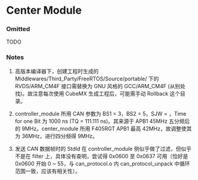 # Center Module

### Omitted

TODO

### Notes

1. 高版本编译器下，创建工程时生成的 Middlewares/Third_Party/FreeRTOS/Source/portable/ 下的 RVDS/ARM_CM4F 接口需替换为 GNU 风格的 GCC/ARM_CM4F (从别处找)。故注意每次使用 CubeMX 生成工程后，可能需手动 Rollback 这个目录。

2. controller_module 所用 CAN 参数为 BS1 = 3，BS2 = 5，SJW = ，Time for one Bit 为 1000 ns (TQ = 111.111 ns)。其来源于 APB1 45MHz 五分频后的 9MHz。center_module 所用 F405RGT APB1 最高 42MHz，故调整使其为 36MHz，进行四分频得 9MHz。

3. 发送 CAN 数据帧时的 StdId 在 controller_module 侧似乎做了过滤，但似乎不是在 filter 上，具体没有查明，尝试得 0x0600 至 0x0637 可用（恰好是 0x0600 开始 0 ~ 55，与 can_protocol.o 内 can_protocol_unpack 中循环范围一致，应该有相关性）。
